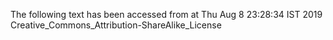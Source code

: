 The following text has been accessed from at Thu Aug 8 23:28:34 IST 2019
Creative_Commons_Attribution-ShareAlike_License
